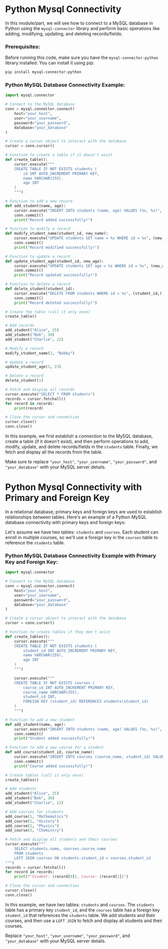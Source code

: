 # Python Mysql Connectivity
In this module/part, we will see how to connect to a MySQL database in Python using the `mysql-connector` library and perform basic operations like adding, modifying, updating, and deleting records/fields:

### Prerequisites:

Before running this code, make sure you have the `mysql-connector-python` library installed. You can install it using pip:

```bash
pip install mysql-connector-python
```

### Python MySQL Database Connectivity Example:

```python
import mysql.connector

# Connect to the MySQL database
conn = mysql.connector.connect(
    host="your_host",
    user="your_username",
    password="your_password",
    database="your_database"
)

# Create a cursor object to interact with the database
cursor = conn.cursor()

# Function to create a table if it doesn't exist
def create_table():
    cursor.execute("""
    CREATE TABLE IF NOT EXISTS students (
        id INT AUTO_INCREMENT PRIMARY KEY,
        name VARCHAR(255),
        age INT
    )
    """)

# Function to add a new record
def add_student(name, age):
    cursor.execute("INSERT INTO students (name, age) VALUES (%s, %s)", (name, age))
    conn.commit()
    print("Record added successfully!")

# Function to modify a record
def modify_student_name(student_id, new_name):
    cursor.execute("UPDATE students SET name = %s WHERE id = %s", (new_name, student_id))
    conn.commit()
    print("Record modified successfully!")

# Function to update a record
def update_student_age(student_id, new_age):
    cursor.execute("UPDATE students SET age = %s WHERE id = %s", (new_age, student_id))
    conn.commit()
    print("Record updated successfully!")

# Function to delete a record
def delete_student(student_id):
    cursor.execute("DELETE FROM students WHERE id = %s", (student_id,))
    conn.commit()
    print("Record deleted successfully!")

# Create the table (call it only once)
create_table()

# Add records
add_student("Alice", 25)
add_student("Bob", 30)
add_student("Charlie", 22)

# Modify a record
modify_student_name(2, "Bobby")

# Update a record
update_student_age(3, 23)

# Delete a record
delete_student(1)

# Fetch and display all records
cursor.execute("SELECT * FROM students")
records = cursor.fetchall()
for record in records:
    print(record)

# Close the cursor and connection
cursor.close()
conn.close()
```

In this example, we first establish a connection to the MySQL database, create a table (if it doesn't exist), and then perform operations to add, modify, update, and delete records/fields in the `students` table. Finally, we fetch and display all the records from the table.

Make sure to replace `"your_host"`, `"your_username"`, `"your_password"`, and `"your_database"` with your MySQL server details.

# Python Mysql Connectivity with Primary and Foreign Key

In a relational database, primary keys and foreign keys are used to establish relationships between tables. Here's an example of a Python MySQL database connectivity with primary keys and foreign keys:

Let's assume we have two tables: `students` and `courses`. Each student can enroll in multiple courses, so we'll use a foreign key in the `courses` table to reference the `students` table.

### Python MySQL Database Connectivity Example with Primary Key and Foreign Key:

```python
import mysql.connector

# Connect to the MySQL database
conn = mysql.connector.connect(
    host="your_host",
    user="your_username",
    password="your_password",
    database="your_database"
)

# Create a cursor object to interact with the database
cursor = conn.cursor()

# Function to create tables if they don't exist
def create_tables():
    cursor.execute("""
    CREATE TABLE IF NOT EXISTS students (
        student_id INT AUTO_INCREMENT PRIMARY KEY,
        name VARCHAR(255),
        age INT
    )
    """)

    cursor.execute("""
    CREATE TABLE IF NOT EXISTS courses (
        course_id INT AUTO_INCREMENT PRIMARY KEY,
        course_name VARCHAR(255),
        student_id INT,
        FOREIGN KEY (student_id) REFERENCES students(student_id)
    )
    """)

# Function to add a new student
def add_student(name, age):
    cursor.execute("INSERT INTO students (name, age) VALUES (%s, %s)", (name, age))
    conn.commit()
    print("Student added successfully!")

# Function to add a new course for a student
def add_course(student_id, course_name):
    cursor.execute("INSERT INTO courses (course_name, student_id) VALUES (%s, %s)", (course_name, student_id))
    conn.commit()
    print("Course added successfully!")

# Create tables (call it only once)
create_tables()

# Add students
add_student("Alice", 25)
add_student("Bob", 30)
add_student("Charlie", 22)

# Add courses for students
add_course(1, "Mathematics")
add_course(1, "History")
add_course(2, "Physics")
add_course(3, "Chemistry")

# Fetch and display all students and their courses
cursor.execute("""
    SELECT students.name, courses.course_name
    FROM students
    LEFT JOIN courses ON students.student_id = courses.student_id
""")
records = cursor.fetchall()
for record in records:
    print(f"Student: {record[0]}, Course: {record[1]}")

# Close the cursor and connection
cursor.close()
conn.close()
```

In this example, we have two tables: `students` and `courses`. The `students` table has a primary key `student_id`, and the `courses` table has a foreign key `student_id` that references the `students` table. We add students and their courses, and then use a `LEFT JOIN` to fetch and display all students and their courses.

Replace `"your_host"`, `"your_username"`, `"your_password"`, and `"your_database"` with your MySQL server details.
